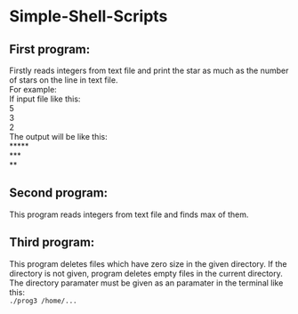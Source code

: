 # Simple-Shell-Scripts

## First program:
Firstly reads integers from text file and print the star as much as the number of stars on the line in text file. <br />
For example: <br />
If input file like this: <br />
5<br />
3<br />
2<br />
The output will be like this: <br />
***** <br />
*** <br />
** <br />

## Second program:
This program reads integers from text file and finds max of them.

## Third program:
This program deletes files which have zero size in the given directory. If the directory is not given, program deletes empty files in the current directory. The directory paramater must be given as an paramater in the terminal like this: <br />
```./prog3 /home/...```
